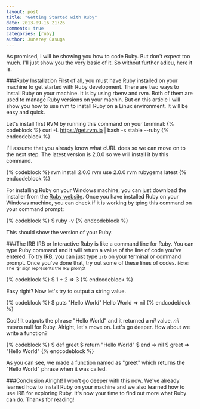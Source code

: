 ```yaml
---
layout: post
title: "Getting Started with Ruby"
date: 2013-09-16 21:26
comments: true
categories: [ruby] 
author: Junerey Casuga
---
```

As promised, I will be showing you how to code Ruby. But don't expect too much. I'll just show you the very basic of it. So without further adieu, here it is.

<!--more-->

###Ruby Installation
First of all, you must have Ruby installed on your machine to get started with Ruby development. There are two ways to install Ruby on your machine. It is by using rbenv and rvm. Both of them are used to manage Ruby versions on your machin. But on this article I will show you how to use rvm to install Ruby on a Linux environment. It will be easy and quick.

Let's install first RVM by running this command on your terminal:
{% codeblock %}
curl -L https://get.rvm.io | bash -s  stable --ruby
{% endcodeblock %}

I'll assume that you already know what cURL does so we can move on to the next step. The latest version is 2.0.0 so we will install it by this command.

{% codeblock %}
rvm install 2.0.0
rvm use 2.0.0
rvm rubygems latest
{% endcodeblock %}

For installing Ruby on your Windows machine, you can just download the installer from the [Ruby website](https://www.ruby-lang.org/en/). Once you have installed Ruby on your Windows machine, you can check if it is working by tping this command on your command prompt:

{% codeblock %}
$ ruby -v
{% endcodeblock %}

This should show the version of your Ruby.

###The IRB
IRB or Interactive Ruby is like a command line for Ruby. You can type Ruby command and it will return a value of the line of code you've entered. To try IRB, you can just type `irb` on your terminal or command prompt. Once you've done that, try out some of these lines of codes. <small>Note: The '$' sign represents the IRB prompt</small>

{% codeblock %}
$ 1 + 2
=> 3
{% endcodeblock %}

Easy right? Now let's try to output a string value.

{% codeblock %}
$ puts "Hello World"
Hello World
=> nil
{% endcodeblock %}

Cool! It outputs the phrase "Hello World" and it returned a <i>nil</i> value. <i>nil</i> means null for Ruby. Alright, let's move on. Let's go deeper. How about we write a function?

{% codeblock %}
$ def greet
$   return "Hello World"
$ end
=> nil
$ greet
=> "Hello World"
{% endcodeblock %}

As you can see, we made a function named as "greet" which returns the "Hello World" phrase when it was called.

###Conclusion
Alright! I won't go deeper with this now. We've already learned how to install Ruby on your machine and we also learned how to use IRB for exploring Ruby. It's now your time to find out more what Ruby can do. Thanks for reading!
